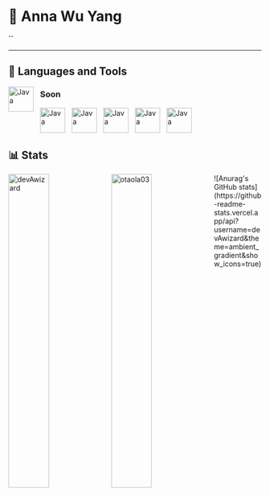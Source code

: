 # 🌸 Anna Wu Yang

**``**

---

## 🧰 Languages and Tools

<img align="left" alt="Java" width="50px" style="padding-right:10px;" src="https://cdn.jsdelivr.net/gh/devicons/devicon@latest/icons/c/c-original.svg" />

### Soon

<img align="left" alt="Java" width="50px" style="padding-right:10px;" src="https://cdn.jsdelivr.net/gh/devicons/devicon@latest/icons/cplusplus/cplusplus-original.svg" />
<img align="left" alt="Java" width="50px" style="padding-right:10px; "src="https://cdn.jsdelivr.net/gh/devicons/devicon@latest/icons/python/python-original.svg" />
<img align="left" alt="Java" width="50px" style="padding-right:10px; "src="https://cdn.jsdelivr.net/gh/devicons/devicon@latest/icons/docker/docker-original-wordmark.svg" />
<img align="left" alt="Java" width="50px" style="padding-right:10px; "src="https://cdn.jsdelivr.net/gh/devicons/devicon@latest/icons/linux/linux-original.svg" />
<img align="left" alt="Java" width="50px" style="padding-right:10px; "src="https://cdn.jsdelivr.net/gh/devicons/devicon@latest/icons/git/git-original.svg" />

</br>
</br>
</br>

 <h2> 📊 Stats </h3>

<img align="left" src="https://github-readme-stats.vercel.app/api/top-langs?username=devAwizard&show_icons=true&locale=en&layout=compact&theme=dark" alt="devAwizard" width="40%" />
<img align="left" src="https://github-readme-stats.vercel.app/api?username=devAwizard&show_icons=true&locale=en&theme=dark" alt="otaola03" width="40%" />
![Anurag's GitHub stats](https://github-readme-stats.vercel.app/api?username=devAwizard&theme=ambient_gradient&show_icons=true)
